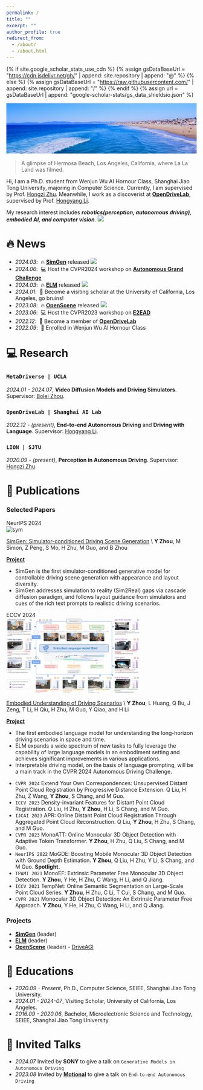 ```yaml
---
permalink: /
title: ""
excerpt: ""
author_profile: true
redirect_from: 
  - /about/
  - /about.html
---
```


{% if site.google_scholar_stats_use_cdn %}
{% assign gsDataBaseUrl = "https://cdn.jsdelivr.net/gh/" | append: site.repository | append: "@" %}
{% else %}
{% assign gsDataBaseUrl = "https://raw.githubusercontent.com/" | append: site.repository | append: "/" %}
{% endif %}
{% assign url = gsDataBaseUrl | append: "google-scholar-stats/gs_data_shieldsio.json" %}

<span class='anchor' id='about-me'></span>

<div id="top" align="center">
  
<p align="center">
  <img src="../assets/teaser.png">
</p>

</div>

> A glimpse of Hermosa Beach, Los Angeles, California, where La La Land was filmed.



Hi, I am a Ph.D. student from Wenjun Wu AI Hornour Class, Shanghai Jiao Tong University, majoring in Computer Science. Currently, I am supervised by Prof. [Hongzi Zhu](https://lion.sjtu.edu.cn/member/memberDetail?id=12).
Meanwhile, I work as a discoverist at [**OpenDriveLab**](https://opendrivelab.com), supervised by Prof. [Hongyang Li](https://lihongyang.info). 


My research interest includes ***robotics(perception, autonomous driving), embodied AI, and computer vision***. <a href='https://scholar.google.com/citations?user=bTsmnwcAAAAJ'><img src="https://img.shields.io/endpoint?logo=Google%20Scholar&url=https%3A%2F%2Fcdn.jsdelivr.net%2Fgh%2Fzhouyunsong%2Fzhouyunsong.github.io@google-scholar-stats%2Fgs_data_shieldsio.json&labelColor=f6f6f6&color=9cf&style=flat&label=citations"></a>


# 🔥 News
- *2024.03*: &nbsp;🔥 [**SimGen**](https://metadriverse.github.io/simgen) released [![](https://img.shields.io/github/stars/MetaDriverse/SimGen?style=social&label=Code+Stars)](https://github.com/MetaDriverse/SimGen)
- *2024.06*: &nbsp;💻 Host the CVPR2024 workshop on [**Autonomous Grand Challenge**](https://opendrivelab.com/challenge2024/)
- *2024.03*: &nbsp;🔥 [**ELM**](https://github.com/OpenDriveLab/ELM) released [![](https://img.shields.io/github/stars/OpenDriveLab/ELM?style=social&label=Code+Stars)](https://github.com/OPenDriveLab/ELM)
- *2024.01*: &nbsp;🎉 Become a visiting scholar at the University of California, Los Angeles, go bruins!
- *2023.08*: &nbsp;🔥 [**OpenScene**](https://github.com/OpenDriveLab/OpenScene) released [![](https://img.shields.io/github/stars/OpenDriveLab/OpenScene?style=social&label=Code+Stars)](https://github.com/OpenDriveLab/OpenScene)
- *2023.06*: &nbsp;💻 Host the CVPR2023 workshop on [**E2EAD**](https://opendrivelab.com/e2ead/cvpr23.html)
- *2022.12*: &nbsp;🎉 Become a member of [**OpenDriveLab**](https://opendrivelab.com)
- *2022.09*: &nbsp;🎉 Enrolled in Wenjun Wu AI Hornour Class


# 💻 Research

### `MetaDriverse | UCLA` 

*2024.01 - 2024.07*, **Video Diffusion Models and Driving Simulators**. Supervisor: [Bolei Zhou](https://boleizhou.github.io/).


### `OpenDriveLab | Shanghai AI Lab`

*2022.12 - (present)*, **End-to-end Autonomous Driving** and **Driving with Language**. Supervisor: [Hongyang Li](https://lihongyang.info).


### `LION | SJTU`

*2020.09 - (present)*, **Perception in Autonomous Driving**. Supervisor: [Hongzi Zhu](https://lion.sjtu.edu.cn/member/memberDetail?id=12).



<!---
### Mobile Agent Perception@SenseTime

*2020.03 - 2020.12*, Supervisor: Prof. [Hongyang Li](https://lihongyang.info), Prof Jianping Shi.

- **Monocular 3D Vision** 
--->

# 📝 Publications 

### Selected Papers




<div class='paper-box'><div class='paper-box-image'><div><div class="badge">NeurIPS 2024</div><img src='../assets/SimGen.gif' alt="sym" width="70%"></div></div>
<div class='paper-box-text' markdown="1">

[SimGen: Simulator-conditioned Driving Scene Generation](https://arxiv.org/abs/2406.09386) \\
**Y Zhou**, M Simon, Z Peng, S Mo, H Zhu, M Guo, and B Zhou

[**Project**](https://metadriverse.github.io/simgen/)

- SimGen is the first simulator-conditioned generative model for controllable driving scene generation with appearance and layout diversity.
- SimGen addresses simulation to reality (Sim2Real) gaps via cascade diffusion paradigm, and follows layout guidance from simulators and cues of the rich text prompts to realistic driving scenarios.
</div>
</div>


<div class='paper-box'><div class='paper-box-image'><div><div class="badge">ECCV 2024</div><img src='../assets/ELM.png' alt="sym" width="70%"></div></div>
<div class='paper-box-text' markdown="1">

[Embodied Understanding of Driving Scenarios](https://arxiv.org/abs/2403.04593) \\
**Y Zhou**, L Huang, Q Bu, J Zeng, T Li, H Qiu, H Zhu, M Guo, Y Qiao, and H Li

[**Project**](https://github.com/OpenDriveLab/ELM)

- The first embodied language model for understanding the long-horizon driving scenarios in space and time.
- ELM expands a wide spectrum of new tasks to fully leverage the capability of large language models in an embodiment setting and achieves significant improvements in various applications.
- Interpretable driving model, on the basis of language prompting, will be a main track in the CVPR 2024 Autonomous Driving Challenge.
</div>
</div>



- ``CVPR 2024`` Extend Your Own Correspondences: Unsupervised Distant Point Cloud Registration by Progressive Distance Extension. Q Liu, H Zhu, Z Wang, **Y Zhou**, S Chang, and M Guo.
- ``ICCV 2023`` Density-invariant Features for Distant Point Cloud Registration. Q Liu, H Zhu, **Y Zhou**, H Li, S Chang, and M Guo.
- ``IJCAI 2023`` APR: Online Distant Point Cloud Registration Through Aggregated Point Cloud Reconstruction. Q Liu, **Y Zhou**, H Zhu, S Chang, and M Guo.
- ``CVPR 2023`` MonoATT: Online Monocular 3D Object Detection with Adaptive Token Transformer. **Y Zhou**, H Zhu, Q Liu, S Chang, and M Guo.
- ``NeurIPS 2022`` MoGDE: Boosting Mobile Monocular 3D Object Detection with Ground Depth Estimation. **Y Zhou**, Q Liu, H Zhu, Y Li, S Chang, and M Guo. **Spotlight.**
- ``TPAMI 2021`` MonoEF: Extrinsic Parameter Free Monocular 3D Object Detection. **Y Zhou**, Y He, H Zhu, C Wang, H Li, and Q Jiang.
- ``ICCV 2021`` TempNet: Online Semantic Segmentation on Large-Scale Point Cloud Series. **Y Zhou**, H Zhu, C Li, T Cui, S Chang, and M Guo.
- ``CVPR 2021`` Monocular 3D Object Detection: An Extrinsic Parameter Free Approach. **Y Zhou**, Y He, H Zhu, C Wang, H Li, and Q Jiang.



### Projects
- [**SimGen**](https://metadriverse.github.io/simgen/) (leader)
- [**ELM**](https://github.com/OpenDriveLab/OpenScene) (leader)
- [**OpenScene**](https://github.com/OpenDriveLab/OpenScene) (leader) - [DriveAGI](https://github.com/OpenDriveLab/DriveAGI)


<!-- # 📝 Publications 

<div class='paper-box'><div class='paper-box-image'><div><div class="badge">CVPR 2016</div><img src="../assets/teaser.png" alt="sym" width="100%"></div></div>
<div class='paper-box-text' markdown="1">
[Deep Residual Learning for Image Recognition](https://openaccess.thecvf.com/content_cvpr_2016/papers/He_Deep_Residual_Learning_CVPR_2016_paper.pdf)

**Kaiming He**, Xiangyu Zhang, Shaoqing Ren, Jian Sun

[**Project**](https://scholar.google.com/citations?view_op=view_citation&hl=zh-CN&user=DhtAFkwAAAAJ&citation_for_view=DhtAFkwAAAAJ:ALROH1vI_8AC) <strong><span class='show_paper_citations' data='DhtAFkwAAAAJ:ALROH1vI_8AC'></span></strong>
- Lorem ipsum dolor sit amet, consectetur adipiscing elit. Vivamus ornare aliquet ipsum, ac tempus justo dapibus sit amet. 
</div>
</div>

- [Lorem ipsum dolor sit amet, consectetur adipiscing elit. Vivamus ornare aliquet ipsum, ac tempus justo dapibus sit amet](https://github.com), A, B, C, **CVPR 2020** -->


# 📖 Educations
- *2020.09 - Present*, Ph.D., Computer Science, SEIEE, Shanghai Jiao Tong University.
- *2024.01 - 2024-07*, Visiting Scholar, University of California, Los Angeles.
- *2016.09 - 2020.06*, Bachelor, Microelectronic Science and Technology, SEIEE, Shanghai Jiao Tong University.

<!-- # 🎖 Honors and Awards
- *2021.10* Lorem ipsum dolor sit amet, consectetur adipiscing elit. Vivamus ornare aliquet ipsum, ac tempus justo dapibus sit amet. 
- *2021.09* Lorem ipsum dolor sit amet, consectetur adipiscing elit. Vivamus ornare aliquet ipsum, ac tempus justo dapibus sit amet.  -->

# 💬 Invited Talks
- *2024.07* Invited by **SONY** to give a talk on `Generative Models in Autonomous Driving`
- *2023.08* Invited by [**Motional**](https://motional.com/) to give a talk on `End-to-end Autonomous Driving`
